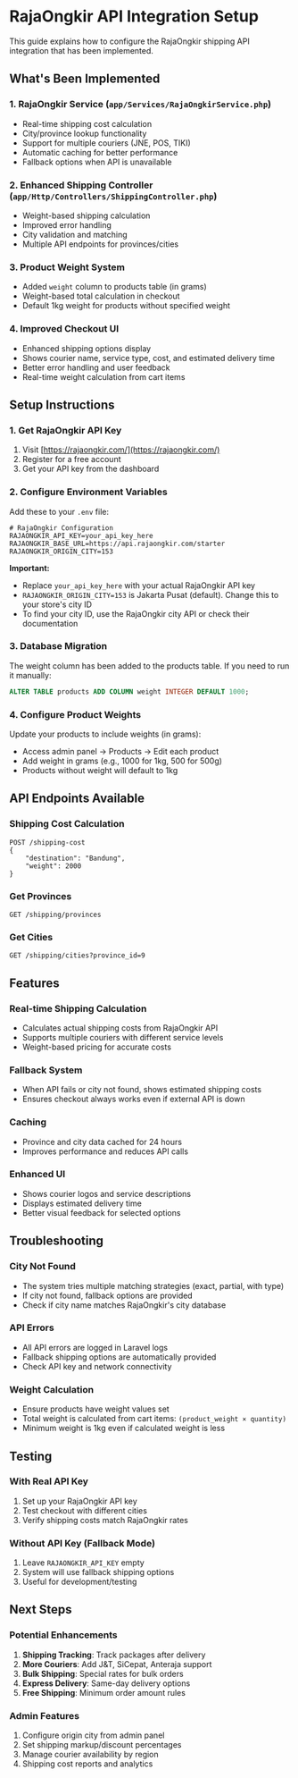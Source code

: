 # RajaOngkir API Integration Setup

This guide explains how to configure the RajaOngkir shipping API integration that has been implemented.

## What's Been Implemented

### 1. **RajaOngkir Service** (`app/Services/RajaOngkirService.php`)
- Real-time shipping cost calculation
- City/province lookup functionality  
- Support for multiple couriers (JNE, POS, TIKI)
- Automatic caching for better performance
- Fallback options when API is unavailable

### 2. **Enhanced Shipping Controller** (`app/Http/Controllers/ShippingController.php`)
- Weight-based shipping calculation
- Improved error handling
- City validation and matching
- Multiple API endpoints for provinces/cities

### 3. **Product Weight System**
- Added `weight` column to products table (in grams)
- Weight-based total calculation in checkout
- Default 1kg weight for products without specified weight

### 4. **Improved Checkout UI**
- Enhanced shipping options display
- Shows courier name, service type, cost, and estimated delivery time
- Better error handling and user feedback
- Real-time weight calculation from cart items

## Setup Instructions

### 1. Get RajaOngkir API Key
1. Visit [https://rajaongkir.com/](https://rajaongkir.com/)
2. Register for a free account
3. Get your API key from the dashboard

### 2. Configure Environment Variables
Add these to your `.env` file:

```env
# RajaOngkir Configuration
RAJAONGKIR_API_KEY=your_api_key_here
RAJAONGKIR_BASE_URL=https://api.rajaongkir.com/starter
RAJAONGKIR_ORIGIN_CITY=153
```

**Important:** 
- Replace `your_api_key_here` with your actual RajaOngkir API key
- `RAJAONGKIR_ORIGIN_CITY=153` is Jakarta Pusat (default). Change this to your store's city ID
- To find your city ID, use the RajaOngkir city API or check their documentation

### 3. Database Migration
The weight column has been added to the products table. If you need to run it manually:

```sql
ALTER TABLE products ADD COLUMN weight INTEGER DEFAULT 1000;
```

### 4. Configure Product Weights
Update your products to include weights (in grams):
- Access admin panel → Products → Edit each product
- Add weight in grams (e.g., 1000 for 1kg, 500 for 500g)
- Products without weight will default to 1kg

## API Endpoints Available

### Shipping Cost Calculation
```
POST /shipping-cost
{
    "destination": "Bandung",
    "weight": 2000
}
```

### Get Provinces
```
GET /shipping/provinces
```

### Get Cities
```
GET /shipping/cities?province_id=9
```

## Features

### Real-time Shipping Calculation
- Calculates actual shipping costs from RajaOngkir API
- Supports multiple couriers with different service levels
- Weight-based pricing for accurate costs

### Fallback System
- When API fails or city not found, shows estimated shipping costs
- Ensures checkout always works even if external API is down

### Caching
- Province and city data cached for 24 hours
- Improves performance and reduces API calls

### Enhanced UI
- Shows courier logos and service descriptions
- Displays estimated delivery time
- Better visual feedback for selected options

## Troubleshooting

### City Not Found
- The system tries multiple matching strategies (exact, partial, with type)
- If city not found, fallback options are provided
- Check if city name matches RajaOngkir's city database

### API Errors
- All API errors are logged in Laravel logs
- Fallback shipping options are automatically provided
- Check API key and network connectivity

### Weight Calculation
- Ensure products have weight values set
- Total weight is calculated from cart items: `(product_weight × quantity)`
- Minimum weight is 1kg even if calculated weight is less

## Testing

### With Real API Key
1. Set up your RajaOngkir API key
2. Test checkout with different cities
3. Verify shipping costs match RajaOngkir rates

### Without API Key (Fallback Mode)
1. Leave `RAJAONGKIR_API_KEY` empty
2. System will use fallback shipping options
3. Useful for development/testing

## Next Steps

### Potential Enhancements
1. **Shipping Tracking**: Track packages after delivery
2. **More Couriers**: Add J&T, SiCepat, Anteraja support  
3. **Bulk Shipping**: Special rates for bulk orders
4. **Express Delivery**: Same-day delivery options
5. **Free Shipping**: Minimum order amount rules

### Admin Features
1. Configure origin city from admin panel
2. Set shipping markup/discount percentages
3. Manage courier availability by region
4. Shipping cost reports and analytics